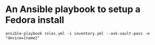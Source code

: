 # An Ansible playbook to setup a Fedora install

```
ansible-playbook roles.yml -i inventory.yml --ask-vault-pass -e "device={name}"
```